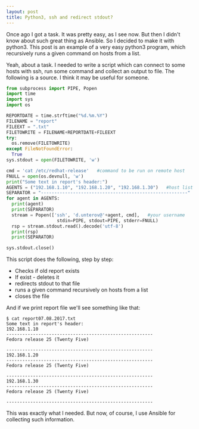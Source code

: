 ```yaml
---
layout: post
title: Python3, ssh and redirect stdout? 
---
```


Once ago I got a task. It was pretty easy, as I see now. But then I didn't know about such great thing as Ansible. So I decided to make it with python3. This post is an example of a very easy python3 program, which recursively runs a given command on hosts from a list.

Yeah, about a task. I needed to write a script which can connect to some hosts with ssh, run some command and collect an output to file. The following is a source. I think it may be useful for someone.

```python
from subprocess import PIPE, Popen
import time
import sys
import os

REPORTDATE = time.strftime("%d.%m.%Y")
FILENAME = "report"
FILEEXT = ".txt"
FILETOWRITE = FILENAME+REPORTDATE+FILEEXT 
try:
  os.remove(FILETOWRITE)
except FileNotFoundError:
  True
sys.stdout = open(FILETOWRITE, 'w')

cmd = 'cat /etc/redhat-release'   #command to be run on remote host
FNULL = open(os.devnull, 'w')
print("Some text in report's header:")
AGENTS = ("192.168.1.10", "192.168.1.20", "192.168.1.30")   #host list
SEPARATOR = "-------------------------------------------------------"
for agent in AGENTS:
  print(agent)
  print(SEPARATOR)
  stream = Popen(['ssh', 'd.unterov@'+agent, cmd],   #your username
                   stdin=PIPE, stdout=PIPE, stderr=FNULL)
  rsp = stream.stdout.read().decode('utf-8')
  print(rsp)
  print(SEPARATOR)

sys.stdout.close() 
```
This script does the following, step by step:
* Checks if old report exists
* If exist - deletes it
* redirects stdout to that file
* runs a given command recursively on hosts from a list
* closes the file

And if we print report file we'll see something like that:
```
$ cat report07.08.2017.txt 
Some text in report's header:
192.168.1.10
-------------------------------------------------------
Fedora release 25 (Twenty Five)

-------------------------------------------------------
192.168.1.20
-------------------------------------------------------
Fedora release 25 (Twenty Five)

-------------------------------------------------------
192.168.1.30
-------------------------------------------------------
Fedora release 25 (Twenty Five)

-------------------------------------------------------
```
This was exactly what I needed. But now, of course, I use Ansible for collecting such information. 

